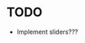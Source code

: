 <!-- `pico-build build --src ./src --cart ./game-template.p8 --watch` -->


# TODO
* Implement sliders???


